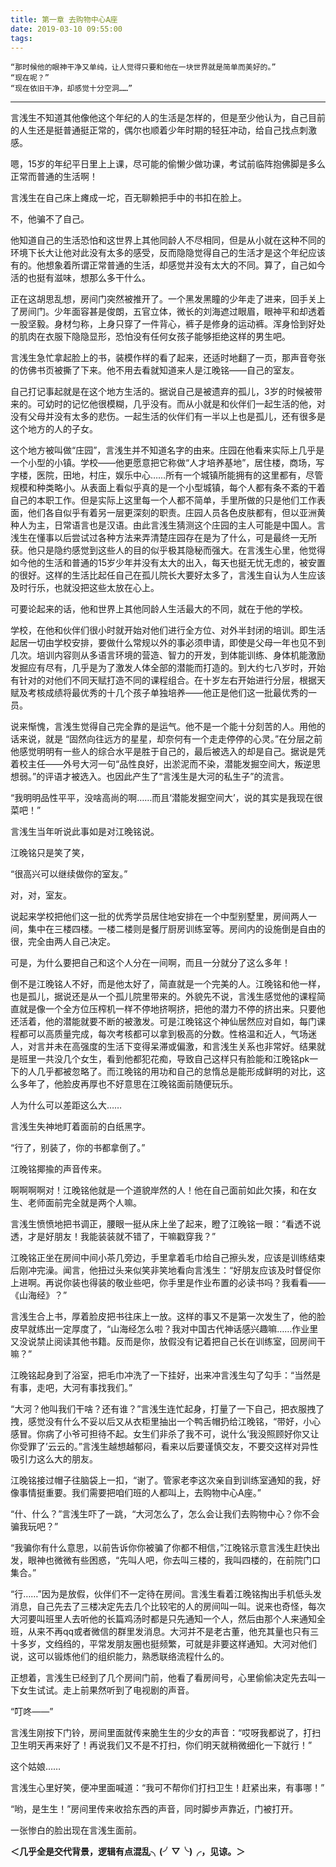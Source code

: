 ```yaml
---
title: 第一章 去购物中心A座
date: 2019-03-10 09:55:00
tags:
---
```


    “那时候他的眼神干净又单纯，让人觉得只要和他在一块世界就是简单而美好的。”
    “现在呢？”
    “现在依旧干净，却感觉十分空洞……”

***

言浅生不知道其他像他这个年纪的人的生活是怎样的，但是至少他认为，自己目前的人生还是挺普通挺正常的，偶尔也顺着少年时期的轻狂冲动，给自己找点刺激感。

嗯，15岁的年纪平日里上上课，尽可能的偷懒少做功课，考试前临阵抱佛脚是多么正常而普通的生活啊！

言浅生在自己床上瘫成一坨，百无聊赖把手中的书扣在脸上。

不，他骗不了自己。

他知道自己的生活恐怕和这世界上其他同龄人不尽相同，但是从小就在这种不同的环境下长大让他对此没有太多的感受，反而隐隐觉得自己的生活才是这个年纪应该有的。他想象着所谓正常普通的生活，却感觉并没有太大的不同。算了，自己如今活的也挺有滋味，想那么多干什么。

正在这胡思乱想，房间门突然被推开了。一个黑发黑瞳的少年走了进来，回手关上了房间门。少年面容甚是俊朗，五官立体，微长的刘海遮过眼眉，眼神平和却透着一股坚毅。身材匀称，上身只穿了一件背心，裤子是修身的运动裤。浑身恰到好处的肌肉在衣服下隐隐显形，恐怕没有任何女孩子能够拒绝这样的男生吧。

言浅生急忙拿起脸上的书，装模作样的看了起来，还适时地翻了一页，那声音夸张的仿佛书页被撕了下来。他不用去看就知道来人是江晚铭――自己的室友。

自己打记事起就是在这个地方生活的。据说自己是被遗弃的孤儿，3岁的时候被带来的。可幼时的记忆他很模糊，几乎没有。而从小就是和伙伴们一起生活的他，对没有父母并没有太多的悲伤。一起生活的伙伴们有一半以上也是孤儿，还有很多是这个地方的人的子女。

这个地方被叫做“庄园”，言浅生并不知道名字的由来。庄园在他看来实际上几乎是一个小型的小镇。学校――他更愿意把它称做“人才培养基地”，居住楼，商场，写字楼，医院，田地，村庄，娱乐中心……所有一个城镇所能拥有的这里都有，尽管规模和种类略小。从表面上看似乎真的是一个小型城镇，每个人都有条不紊的干着自己的本职工作。但是实际上这里每一个人都不简单，手里所做的只是他们工作表面，他们各自似乎有着另一层更深刻的职责。庄园人员各色皮肤都有，但以亚洲黄种人为主，日常语言也是汉语。由此言浅生猜测这个庄园的主人可能是中国人。言浅生在懂事以后尝试过各种方法来弄清楚庄园存在是为了什么，可是最终一无所获。他只是隐约感觉到这些人的目的似乎极其隐秘而强大。在言浅生心里，他觉得如今他的生活和普通的15岁少年并没有太大的出入，每天也挺无忧无虑的，被安置的很好。这样的生活比起任自己在孤儿院长大要好太多了，言浅生自认为人生应该及时行乐，也就没把这些太放在心上。

可要论起来的话，他和世界上其他同龄人生活最大的不同，就在于他的学校。

学校，在他和伙伴们很小时就开始对他们进行全方位、对外半封闭的培训。即生活起居一切由学校安排，要做什么常规以外的事必须申请，即使是父母一年也见不到几次。培训内容则从多语言环境的营造、智力的开发，到体能训练、身体机能激励发掘应有尽有，几乎是为了激发人体全部的潜能而打造的。到大约七八岁时，开始有针对的对他们不同天赋打造不同的课程组合。在十岁左右开始进行分层，根据天赋及考核成绩将最优秀的十几个孩子单独培养――他正是他们这一批最优秀的一员。

说来惭愧，言浅生觉得自己完全靠的是运气。他不是一个能十分刻苦的人。用他的话来说，就是 “固然向往远方的星星，却奈何有一个走走停停的心灵。”在分层之前他感觉明明有一些人的综合水平是胜于自己的，最后被选入的却是自己。据说是凭着校主任――外号大河一句“品性良好，出淤泥而不染，潜能发掘空间大，叛逆思想弱。”的评语才被选入。也因此产生了“言浅生是大河的私生子”的流言。

“我明明品性平平，没啥高尚的啊……而且‘潜能发掘空间大’，说的其实是我现在很菜吧！”

言浅生当年听说此事如是对江晚铭说。

江晚铭只是笑了笑，

“很高兴可以继续做你的室友。”

对，对，室友。

说起来学校把他们这一批的优秀学员居住地安排在一个中型别墅里，房间两人一间，集中在三楼四楼。一楼二楼则是餐厅厨房训练室等。房间内的设施倒是自由的很，完全由两人自己决定。

可是，为什么要把自己和这个人分在一间啊，而且一分就分了这么多年！

倒不是江晚铭人不好，而是他太好了，简直就是一个完美的人。江晚铭和他一样，也是孤儿，据说还是从一个孤儿院里带来的。外貌先不说，言浅生感觉他的课程简直就是像一个全方位压榨机一样不停地挤啊挤，把他的潜力不停的挤出来。只要他还活着，他的潜能就要不断的被激发。可是江晚铭这个神仙居然应对自如，每门课程都可以高质量完成，每次考核都可以拿到极高的分数。性格温和近人，气场迷人，对言并未在高强度的生活下变得呆滞或偏激，和言浅生关系也非常好。结果就是班里一共没几个女生，看到他都犯花痴，导致自己这样只有脸能和江晚铭pk一下的人几乎都被忽略了。而江晚铭的用功和自己的怠惰总是能形成鲜明的对比，这么多年了，他脸皮再厚也不好意思在江晚铭面前随便玩乐。

人为什么可以差距这么大……

言浅生失神地盯着面前的白纸黑字。

“行了，别装了，你的书都拿倒了。”

江晚铭揶揄的声音传来。

啊啊啊啊对！江晚铭他就是一个道貌岸然的人！他在自己面前如此欠揍，和在女生、老师面前完全就是两个人嘛。

言浅生愤愤地把书调正，腰眼一挺从床上坐了起来，瞪了江晚铭一眼：“看透不说透，才是好朋友！我能装装就不错了，干嘛戳穿我？”

江晚铭正坐在房间中间小茶几旁边，手里拿着毛巾给自己擦头发，应该是训练结束后刚冲完澡。闻言，他扭过头来似笑非笑地看向言浅生：“好朋友应该及时督促你上进啊。再说你装也得装的敬业些吧，你手里是作业布置的必读书吗？我看看――《山海经》？”

言浅生合上书，厚着脸皮把书往床上一放。这样的事又不是第一次发生了，他的脸皮早就练出一定厚度了，“山海经怎么啦？我对中国古代神话感兴趣嘛……作业里又没说禁止阅读其他书籍。反而是你，放假没有记着把自己长在训练室，回房间干嘛？”

江晚铭起身到了浴室，把毛巾冲洗了一下挂好，出来冲言浅生勾了勾手：“当然是有事，走吧，大河有事找我们。”

“大河？他叫我们干啥？还有谁？”言浅生连忙起身，打量了一下自己，把衣服拽了拽，感觉没有什么不妥以后又从衣柜里抽出一个鸭舌帽扔给江晚铭，“带好，小心感冒。你病了小爷可担待不起。女生们非杀了我不可，说什么‘我没照顾好你又让你受罪了’云云的。”言浅生越想越郁闷，看来以后要谨慎交友，不要交这样对异性吸引力这么大的朋友。

江晚铭接过帽子往脑袋上一扣，“谢了。管家老李这次亲自到训练室通知的我，好像事情挺重要。我们需要把咱们班的人都叫上，去购物中心A座。”

“什、什么？”言浅生吓了一跳，“大河怎么了，怎么会让我们去购物中心？你不会骗我玩吧？”

“我骗你有什么意思，以前告诉你你被骗了你都不相信，”江晚铭示意言浅生赶快出发，眼神也微微有些困惑，“先叫人吧，你去叫三楼的，我叫四楼的，在前院门口集合。”

“行……”因为是放假，伙伴们不一定待在房间。言浅生看着江晚铭掏出手机低头发消息，自己先去了三楼决定先去几个比较宅的人的房间叫一叫。说来也奇怪，每次大河要叫班里人去听他的长篇鸡汤时都是只先通知一个人，然后由那个人来通知全班，从来不再qq或者微信的群里发消息。大河并不是老古董，他充其量也只有三十多岁，文绉绉的，平常发朋友圈也挺频繁，可就是非要这样通知。大河对他们说，这可以锻炼他们的组织能力，熟悉联络流程什么的。

正想着，言浅生已经到了几个房间门前，他看了看房间号，心里偷偷决定先去叫一下女生试试。走上前果然听到了电视剧的声音。

“叮咚――”

言浅生刚按下门铃，房间里面就传来脆生生的少女的声音：“哎呀我都说了，打扫卫生明天再来好了！再说我们又不是不打扫，你们明天就稍微细化一下就行！”

这个姑娘……

言浅生心里好笑，便冲里面喊道：“我可不帮你们打扫卫生！赶紧出来，有事哪！”

“哟，是生生！”房间里传来收拾东西的声音，同时脚步声靠近，门被打开。

一张惨白的脸出现在言浅生面前。

**＜几乎全是交代背景，逻辑有点混乱╮(╯▽╰)╭，见谅。＞**
